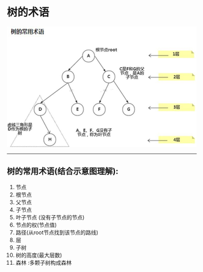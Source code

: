 # 树的术语
![tree-base](./assets/tree-base.jpg)

---
## 树的常用术语(结合示意图理解):
1. 节点
2. 根节点
3. 父节点
4. 子节点
5. 叶子节点 (没有子节点的节点)
6. 节点的权(节点值)
7. 路径(从root节点找到该节点的路线)
8. 层
9. 子树
10. 树的高度(最大层数)
11. 森林 :多颗子树构成森林
